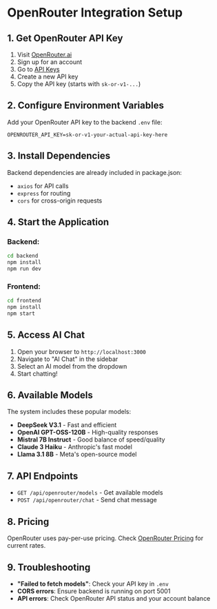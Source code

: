 # OpenRouter Integration Setup

## 1. Get OpenRouter API Key

1. Visit [OpenRouter.ai](https://openrouter.ai)
2. Sign up for an account
3. Go to [API Keys](https://openrouter.ai/keys)
4. Create a new API key
5. Copy the API key (starts with `sk-or-v1-...`)

## 2. Configure Environment Variables

Add your OpenRouter API key to the backend `.env` file:

```env
OPENROUTER_API_KEY=sk-or-v1-your-actual-api-key-here
```

## 3. Install Dependencies

Backend dependencies are already included in package.json:
- `axios` for API calls
- `express` for routing
- `cors` for cross-origin requests

## 4. Start the Application

### Backend:
```bash
cd backend
npm install
npm run dev
```

### Frontend:
```bash
cd frontend
npm install
npm start
```

## 5. Access AI Chat

1. Open your browser to `http://localhost:3000`
2. Navigate to "AI Chat" in the sidebar
3. Select an AI model from the dropdown
4. Start chatting!

## 6. Available Models

The system includes these popular models:
- **DeepSeek V3.1** - Fast and efficient
- **OpenAI GPT-OSS-120B** - High-quality responses
- **Mistral 7B Instruct** - Good balance of speed/quality
- **Claude 3 Haiku** - Anthropic's fast model
- **Llama 3.1 8B** - Meta's open-source model

## 7. API Endpoints

- `GET /api/openrouter/models` - Get available models
- `POST /api/openrouter/chat` - Send chat message

## 8. Pricing

OpenRouter uses pay-per-use pricing. Check [OpenRouter Pricing](https://openrouter.ai/docs#models) for current rates.

## 9. Troubleshooting

- **"Failed to fetch models"**: Check your API key in `.env`
- **CORS errors**: Ensure backend is running on port 5001
- **API errors**: Check OpenRouter API status and your account balance